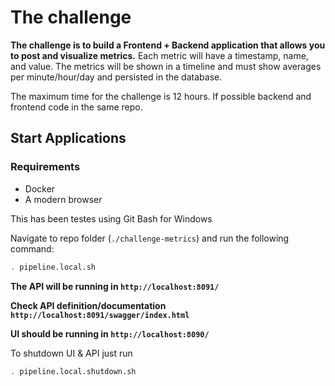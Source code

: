 # The challenge

**The challenge is to build a Frontend + Backend application that allows you to post and visualize metrics.** Each metric will have a timestamp, name, and value. The metrics will be shown in a timeline and must show averages per minute/hour/day and persisted in the database.

The maximum time for the challenge is 12 hours. If possible backend and frontend code in the same repo.

## Start Applications

### Requirements

- Docker
- A modern browser

This has been testes using Git Bash for Windows

Navigate to repo folder (`./challenge-metrics`) and run the following command:

```bash
. pipeline.local.sh
```

**The API will be running in `http://localhost:8091/`**

**Check API definition/documentation `http://localhost:8091/swagger/index.html`**

**UI should be running in `http://localhost:8090/`**


To shutdown UI & API just run 

```bash
. pipeline.local.shutdown.sh
```
